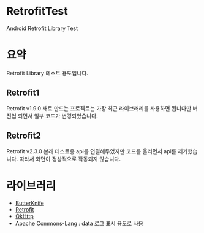 # RetrofitTest
Android Retrofit Library Test

# 요약
Retrofit Library 테스트 용도입니다.

## Retrofit1
Retrofit v1.9.0
새로 만드는 프로젝트는 가장 최근 라이브러리를 사용하면 됩니다만 버전업 되면서 일부 코드가 변경되었습니다.

## Retrofit2
Retrofit v2.3.0
본래 테스트용 api를 연결해두었지만 코드를 올리면서 api를 제거했습니다. 따라서 화면이 정상적으로 작동되지 않습니다.

# 라이브러리
- [ButterKnife](http://jakewharton.github.io/butterknife/)
- [Retrofit](http://square.github.io/retrofit/)
- [OkHttp](http://square.github.io/okhttp/)
- Apache Commons-Lang : data 로그 표시 용도로 사용
